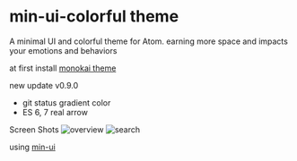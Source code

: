 # min-ui-colorful theme

A minimal UI and colorful theme for Atom. earning more space and impacts your emotions and behaviors

at first install [monokai theme](https://atom.io/themes/monokai)

new update v0.9.0
- git status gradient color
- ES 6, 7 real arrow

Screen Shots
![overview](https://s21.postimg.org/mvlb9v77b/Screen_Shot_2017_03_23_07_39_40_PM.png)
![search](https://s21.postimg.org/xwggevzg7/Screen_Shot_2017_03_23_07_43_34_PM.png)

using [min-ui](https://atom.io/packages/min-ui)
